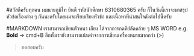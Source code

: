 #สวัสดีครับทุกคน ผมนายภูมิไท ยินดี รหัสนักศึกษา 6310680365 ครับ
ก็ในวันนี้เราจะมาสรุปหัวข้อเรื่องต่าง ๆ กันนะครับโดยผมจะเรียบเรียงหัวข้อ และเนื้อหาที่น่าสนใจดังต่อไปนี้ครับ

#MARKDOWN
เราสามารถเขียนตัวหนา เอียง ได้จากการกดคีย์ลัดคล้าย ๆ MS WORD e.g. **Bold** -> cmd+B 
อีกทั้งเรายังสามารถเน้นคำจากการเขียนเครื่องหมายมากกว่า (>)
>ทดสอบครับ


